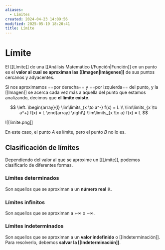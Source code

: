 ```yaml
---
aliases:
  - Límites
created: 2024-04-23 14:09:56
modified: 2025-05-19 18:20:41
title: Límite
---
```


# Límite

El [[Límite]] de una [[Análisis Matemático I/Función|Función]] en un punto es el **valor al cual se aproximan las [[Imagen|Imágenes]]** de sus puntos cercanos y adyacentes.

Si nos aproximamos ==por derecha== y ==por izquierda== del punto, y la [[Imagen]] se acerca cada vez más a aquella del punto que estamos analizando, decimos que **el límite existe**.

$$
\left.
    \begin{array}{l}
        \lim\limits_{x \to a^-} f(x) = L \\
        \lim\limits_{x \to a^+} f(x) = L
    \end{array} 
\right\}
\lim\limits_{x \to a} f(x) = L
$$

![[limite.png]]

En este caso, el punto $A$ es límite, pero el punto $B$ no lo es.

## Clasificación de límites

Dependiendo del valor al que se aproxime un [[Límite]], podemos clasificarlo de diferentes formas.

### Límites determinados

Son aquellos que se aproximan a un **número real** $\mathbb{R}$.

### Límites infinitos

Son aquellos que se aproximan a $+\infty$ o $-\infty$.

### Límites indeterminados

Son aquellos que se aproximan a un **valor indefinido** o [[Indeterminación]]. Para resolverlo, debemos **salvar la [[Indeterminación]]**.
